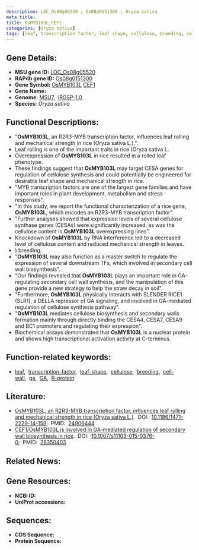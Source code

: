 ```yaml
---
description: LOC_Os08g05520 ; Os08g0151300 ; Oryza sativa
meta_title:
title: OsMYB103L;CEF1
categories: [Oryza sativa]
tags: [leaf, transcription factor, leaf shape, cellulose, breeding, cell wall,  ga , GA, R protein]
---
```


## Gene Details:
- **MSU gene ID:** [LOC_Os08g05520](http://rice.uga.edu/cgi-bin/ORF_infopage.cgi?orf=LOC_Os08g05520)  
- **RAPdb gene ID:** [Os08g0151300](https://rapdb.dna.affrc.go.jp/locus/?name=Os08g0151300)  
- **Gene Symbol:** <u>OsMYB103L</u>&nbsp;<u>CEF1</u>
- **Gene Name:**
- **Genome:**  [MSU7](http://rice.uga.edu/),&nbsp;&nbsp;[IRGSP-1.0](https://rapdb.dna.affrc.go.jp/download/irgsp1.html)
- **Species:** *Oryza sativa*

## Functional Descriptions:
   - "**OsMYB103L**, an R2R3-MYB transcription factor, influences leaf rolling and mechanical strength in rice (Oryza sativa L.).".
   - Leaf rolling is one of the important traits in rice (Oryza sativa L.
   - Overexpression of **OsMYB103L** in rice resulted in a rolled leaf phenotype.
   - These findings suggest that **OsMYB103L** may target CESA genes for regulation of cellulose synthesis and could potentially be engineered for desirable leaf shape and mechanical strength in rice.
   - "MYB transcription factors are one of the largest gene families and have important roles in plant development, metabolism and stress responses".
   - "In this study, we report the functional characterization of a rice gene, **OsMYB103L**, which encodes an R2R3-MYB transcription factor".
   - "Further analyses showed that expression levels of several cellulose synthase genes (CESAs) were significantly increased, as was the cellulose content in **OsMYB103L** overexpressing lines".
   - Knockdown of **OsMYB103L** by RNA interference led to a decreased level of cellulose content and reduced mechanical strength in leaves.
   - ) breeding.
   - "**OsMYB103L** may also function as a master switch to regulate the expression of several downstream TFs, which involved in secondary cell wall biosynthesis".
   - "Our findings revealed that **OsMYB103L** plays an important role in GA-regulating secondary cell wall synthesis, and the manipulation of this gene provide a new strategy to help the straw decay in soil".
   - "Furthermore, **OsMYB103L** physically interacts with SLENDER RICE1 (SLR1), a DELLA repressor of GA signaling, and involved in GA-mediated regulation of cellulose synthesis pathway".
   - "**OsMYB103L** mediates cellulose biosynthesis and secondary walls formation mainly through directly binding the CESA4, CESA7, CESA9 and BC1 promoters and regulating their expression".
   - Biochemical assays demonstrated that **OsMYB103L** is a nuclear protein and shows high transcriptional activation activity at C-terminus.

## Function-related keywords:
   - [leaf](/tags/leaf/),&nbsp;&nbsp;[transcription-factor](/tags/transcription-factor/),&nbsp;&nbsp;[leaf-shape](/tags/leaf-shape/),&nbsp;&nbsp;[cellulose](/tags/cellulose/),&nbsp;&nbsp;[breeding](/tags/breeding/),&nbsp;&nbsp;[cell-wall](/tags/cell-wall/),&nbsp;&nbsp;[ga](/tags/ga/),&nbsp;&nbsp;[GA](/tags/GA/),&nbsp;&nbsp;[R-protein](/tags/R-protein/)

## Literature:
   - [OsMYB103L, an R2R3-MYB transcription factor, influences leaf rolling and mechanical strength in rice (Oryza sativa L.)](https://www.doi.org/10.1186/1471-2229-14-158).&nbsp;&nbsp;DOI:&nbsp;&nbsp;[10.1186/1471-2229-14-158](https://www.doi.org/10.1186/1471-2229-14-158);&nbsp;&nbsp;PMID:&nbsp;&nbsp;[24906444](https://pubmed.ncbi.nlm.nih.gov/24906444/)
   - [CEF1/OsMYB103L is involved in GA-mediated regulation of secondary wall biosynthesis in rice](https://www.doi.org/10.1007/s11103-015-0376-0).&nbsp;&nbsp;DOI:&nbsp;&nbsp;[10.1007/s11103-015-0376-0](https://www.doi.org/10.1007/s11103-015-0376-0);&nbsp;&nbsp;PMID:&nbsp;&nbsp;[26350403](https://pubmed.ncbi.nlm.nih.gov/26350403/)

## Related News:

## Gene Resources:
- **NCBI ID:**  []()
- **UniProt accessions:** [](https://www.uniprot.org/uniprotkb//entry)

## Sequences:
- **CDS Sequence:**
- **Protein Sequence:**
